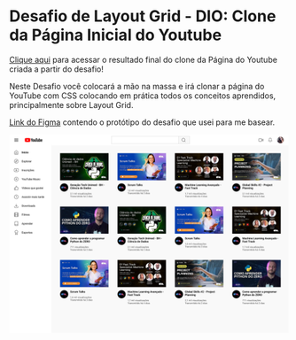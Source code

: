 # Desafio de Layout Grid - DIO: Clone da Página Inicial do Youtube

[Clique aqui](https://ferrgusttavo.github.io/css-grid-youtube/) para acessar o resultado final do clone da Página do Youtube criada a partir do desafio!

Neste Desafio você colocará a mão na massa e irá clonar a página do YouTube com CSS colocando em prática todos os conceitos aprendidos, principalmente sobre Layout Grid.

[Link do Figma](https://www.figma.com/file/KknwioExyqKD3D2eSVFrcW/Desafio-Grid---DIO?type=design&node-id=1-2&t=ZXhkF6VZuRMytrOP-0) contendo o protótipo do desafio que usei para me basear.

![image](src/assets/images/resultado-final.png)